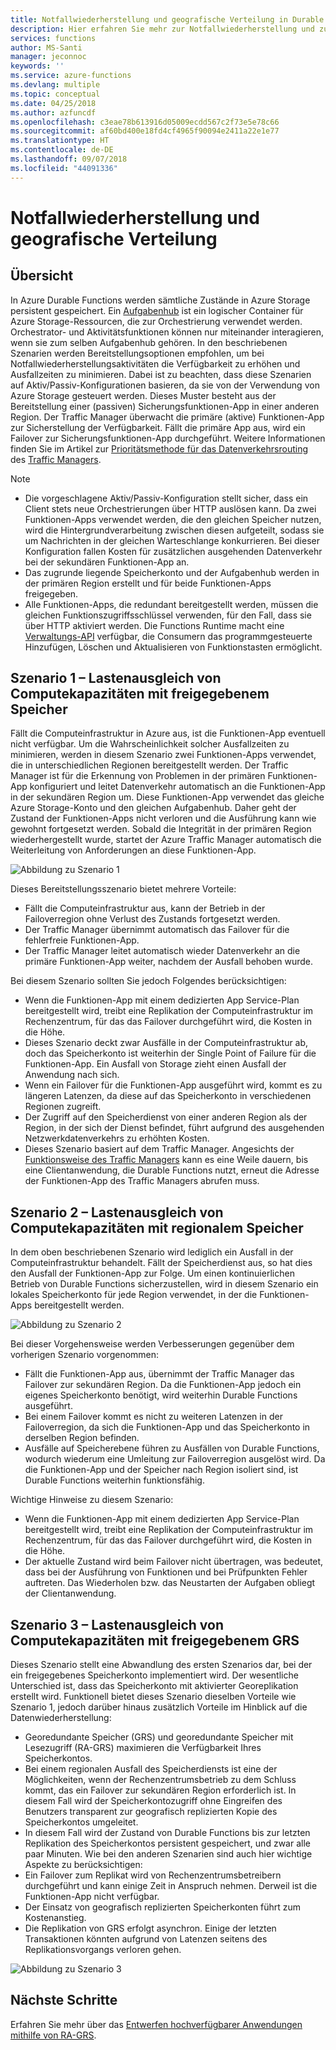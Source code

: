 ```yaml
---
title: Notfallwiederherstellung und geografische Verteilung in Durable Functions – Azure
description: Hier erfahren Sie mehr zur Notfallwiederherstellung und zur geografischen Verteilung in Durable Functions.
services: functions
author: MS-Santi
manager: jeconnoc
keywords: ''
ms.service: azure-functions
ms.devlang: multiple
ms.topic: conceptual
ms.date: 04/25/2018
ms.author: azfuncdf
ms.openlocfilehash: c3eae78b613916d05009ecdd567c2f73e5e78c66
ms.sourcegitcommit: af60bd400e18fd4cf4965f90094e2411a22e1e77
ms.translationtype: HT
ms.contentlocale: de-DE
ms.lasthandoff: 09/07/2018
ms.locfileid: "44091336"
---
```

# <a name="disaster-recovery-and-geo-distribution"></a>Notfallwiederherstellung und geografische Verteilung

## <a name="overview"></a>Übersicht
In Azure Durable Functions werden sämtliche Zustände in Azure Storage persistent gespeichert. Ein [Aufgabenhub](durable-functions-task-hubs.md) ist ein logischer Container für Azure Storage-Ressourcen, die zur Orchestrierung verwendet werden. Orchestrator- und Aktivitätsfunktionen können nur miteinander interagieren, wenn sie zum selben Aufgabenhub gehören.
In den beschriebenen Szenarien werden Bereitstellungsoptionen empfohlen, um bei Notfallwiederherstellungsaktivitäten die Verfügbarkeit zu erhöhen und Ausfallzeiten zu minimieren.
Dabei ist zu beachten, dass diese Szenarien auf Aktiv/Passiv-Konfigurationen basieren, da sie von der Verwendung von Azure Storage gesteuert werden. Dieses Muster besteht aus der Bereitstellung einer (passiven) Sicherungsfunktionen-App in einer anderen Region. Der Traffic Manager überwacht die primäre (aktive) Funktionen-App zur Sicherstellung der Verfügbarkeit. Fällt die primäre App aus, wird ein Failover zur Sicherungsfunktionen-App durchgeführt. Weitere Informationen finden Sie im Artikel zur [Prioritätsmethode für das Datenverkehrsrouting](../traffic-manager/traffic-manager-routing-methods.md#a-name--priorityapriority-traffic-routing-method) des [Traffic Managers](https://azure.microsoft.com/services/traffic-manager/).


>[!NOTE]
>- Die vorgeschlagene Aktiv/Passiv-Konfiguration stellt sicher, dass ein Client stets neue Orchestrierungen über HTTP auslösen kann. Da zwei Funktionen-Apps verwendet werden, die den gleichen Speicher nutzen, wird die Hintergrundverarbeitung zwischen diesen aufgeteilt, sodass sie um Nachrichten in der gleichen Warteschlange konkurrieren. Bei dieser Konfiguration fallen Kosten für zusätzlichen ausgehenden Datenverkehr bei der sekundären Funktionen-App an.
>- Das zugrunde liegende Speicherkonto und der Aufgabenhub werden in der primären Region erstellt und für beide Funktionen-Apps freigegeben.
>- Alle Funktionen-Apps, die redundant bereitgestellt werden, müssen die gleichen Funktionszugriffsschlüssel verwenden, für den Fall, dass sie über HTTP aktiviert werden. Die Functions Runtime macht eine [Verwaltungs-API](https://github.com/Azure/azure-functions-host/wiki/Key-management-API) verfügbar, die Consumern das programmgesteuerte Hinzufügen, Löschen und Aktualisieren von Funktionstasten ermöglicht.

## <a name="scenario-1---load-balanced-compute-with-shared-storage"></a>Szenario 1 – Lastenausgleich von Computekapazitäten mit freigegebenem Speicher
Fällt die Computeinfrastruktur in Azure aus, ist die Funktionen-App eventuell nicht verfügbar. Um die Wahrscheinlichkeit solcher Ausfallzeiten zu minimieren, werden in diesem Szenario zwei Funktionen-Apps verwendet, die in unterschiedlichen Regionen bereitgestellt werden. Der Traffic Manager ist für die Erkennung von Problemen in der primären Funktionen-App konfiguriert und leitet Datenverkehr automatisch an die Funktionen-App in der sekundären Region um. Diese Funktionen-App verwendet das gleiche Azure Storage-Konto und den gleichen Aufgabenhub. Daher geht der Zustand der Funktionen-Apps nicht verloren und die Ausführung kann wie gewohnt fortgesetzt werden. Sobald die Integrität in der primären Region wiederhergestellt wurde, startet der Azure Traffic Manager automatisch die Weiterleitung von Anforderungen an diese Funktionen-App.


![Abbildung zu Szenario 1](media/durable-functions-disaster-recovery-geo-distribution/durable-functions-geo-scenario01.png)

Dieses Bereitstellungsszenario bietet mehrere Vorteile:
- Fällt die Computeinfrastruktur aus, kann der Betrieb in der Failoverregion ohne Verlust des Zustands fortgesetzt werden.
- Der Traffic Manager übernimmt automatisch das Failover für die fehlerfreie Funktionen-App.
- Der Traffic Manager leitet automatisch wieder Datenverkehr an die primäre Funktionen-App weiter, nachdem der Ausfall behoben wurde.

Bei diesem Szenario sollten Sie jedoch Folgendes berücksichtigen:
- Wenn die Funktionen-App mit einem dedizierten App Service-Plan bereitgestellt wird, treibt eine Replikation der Computeinfrastruktur im Rechenzentrum, für das das Failover durchgeführt wird, die Kosten in die Höhe.
- Dieses Szenario deckt zwar Ausfälle in der Computeinfrastruktur ab, doch das Speicherkonto ist weiterhin der Single Point of Failure für die Funktionen-App. Ein Ausfall von Storage zieht einen Ausfall der Anwendung nach sich.
- Wenn ein Failover für die Funktionen-App ausgeführt wird, kommt es zu längeren Latenzen, da diese auf das Speicherkonto in verschiedenen Regionen zugreift.
- Der Zugriff auf den Speicherdienst von einer anderen Region als der Region, in der sich der Dienst befindet, führt aufgrund des ausgehenden Netzwerkdatenverkehrs zu erhöhten Kosten.
- Dieses Szenario basiert auf dem Traffic Manager. Angesichts der [Funktionsweise des Traffic Managers](../traffic-manager/traffic-manager-how-it-works.md) kann es eine Weile dauern, bis eine Clientanwendung, die Durable Functions nutzt, erneut die Adresse der Funktionen-App des Traffic Managers abrufen muss. 


## <a name="scenario-2---load-balanced-compute-with-regional-storage"></a>Szenario 2 – Lastenausgleich von Computekapazitäten mit regionalem Speicher
In dem oben beschriebenen Szenario wird lediglich ein Ausfall in der Computeinfrastruktur behandelt. Fällt der Speicherdienst aus, so hat dies den Ausfall der Funktionen-App zur Folge.
Um einen kontinuierlichen Betrieb von Durable Functions sicherzustellen, wird in diesem Szenario ein lokales Speicherkonto für jede Region verwendet, in der die Funktionen-Apps bereitgestellt werden.

![Abbildung zu Szenario 2](media/durable-functions-disaster-recovery-geo-distribution/durable-functions-geo-scenario02.png)

Bei dieser Vorgehensweise werden Verbesserungen gegenüber dem vorherigen Szenario vorgenommen:
- Fällt die Funktionen-App aus, übernimmt der Traffic Manager das Failover zur sekundären Region. Da die Funktionen-App jedoch ein eigenes Speicherkonto benötigt, wird weiterhin Durable Functions ausgeführt.
- Bei einem Failover kommt es nicht zu weiteren Latenzen in der Failoverregion, da sich die Funktionen-App und das Speicherkonto in derselben Region befinden.
- Ausfälle auf Speicherebene führen zu Ausfällen von Durable Functions, wodurch wiederum eine Umleitung zur Failoverregion ausgelöst wird. Da die Funktionen-App und der Speicher nach Region isoliert sind, ist Durable Functions weiterhin funktionsfähig.
 
Wichtige Hinweise zu diesem Szenario:
- Wenn die Funktionen-App mit einem dedizierten App Service-Plan bereitgestellt wird, treibt eine Replikation der Computeinfrastruktur im Rechenzentrum, für das das Failover durchgeführt wird, die Kosten in die Höhe.
- Der aktuelle Zustand wird beim Failover nicht übertragen, was bedeutet, dass bei der Ausführung von Funktionen und bei Prüfpunkten Fehler auftreten. Das Wiederholen bzw. das Neustarten der Aufgaben obliegt der Clientanwendung.

## <a name="scenario-3---load-balanced-compute-with-grs-shared-storage"></a>Szenario 3 – Lastenausgleich von Computekapazitäten mit freigegebenem GRS
Dieses Szenario stellt eine Abwandlung des ersten Szenarios dar, bei der ein freigegebenes Speicherkonto implementiert wird. Der wesentliche Unterschied ist, dass das Speicherkonto mit aktivierter Georeplikation erstellt wird.
Funktionell bietet dieses Szenario dieselben Vorteile wie Szenario 1, jedoch darüber hinaus zusätzlich Vorteile im Hinblick auf die Datenwiederherstellung:
- Georedundante Speicher (GRS) und georedundante Speicher mit Lesezugriff (RA-GRS) maximieren die Verfügbarkeit Ihres Speicherkontos.
- Bei einem regionalen Ausfall des Speicherdiensts ist eine der Möglichkeiten, wenn der Rechenzentrumsbetrieb zu dem Schluss kommt, das ein Failover zur sekundären Region erforderlich ist. In diesem Fall wird der Speicherkontozugriff ohne Eingreifen des Benutzers transparent zur geografisch replizierten Kopie des Speicherkontos umgeleitet.
- In diesem Fall wird der Zustand von Durable Functions bis zur letzten Replikation des Speicherkontos persistent gespeichert, und zwar alle paar Minuten.
Wie bei den anderen Szenarien sind auch hier wichtige Aspekte zu berücksichtigen:
- Ein Failover zum Replikat wird von Rechenzentrumsbetreibern durchgeführt und kann einige Zeit in Anspruch nehmen. Derweil ist die Funktionen-App nicht verfügbar.
- Der Einsatz von geografisch replizierten Speicherkonten führt zum Kostenanstieg.
- Die Replikation von GRS erfolgt asynchron. Einige der letzten Transaktionen könnten aufgrund von Latenzen seitens des Replikationsvorgangs verloren gehen.

![Abbildung zu Szenario 3](media/durable-functions-disaster-recovery-geo-distribution/durable-functions-geo-scenario03.png)


## <a name="next-steps"></a>Nächste Schritte

Erfahren Sie mehr über das [Entwerfen hochverfügbarer Anwendungen mithilfe von RA-GRS](../storage/common/storage-designing-ha-apps-with-ragrs.md).
